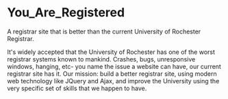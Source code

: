 # You_Are_Registered
A registrar site that is better than the current 
University of Rochester Registrar.


It's widely accepted that the University of Rochester
has one of the worst registrar systems known to mankind. 
Crashes, bugs, unresponsive windows, hanging, etc- you
name the issue a website can have, our current registrar
site has it. Our mission: build a better registrar site,
using modern web technology like JQuery and Ajax, and 
improve the University using the very specific set of 
skills that we happen to have.
